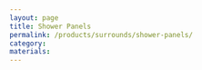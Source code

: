 ```yaml
---
layout: page
title: Shower Panels
permalink: /products/surrounds/shower-panels/
category: 
materials:
---
```

